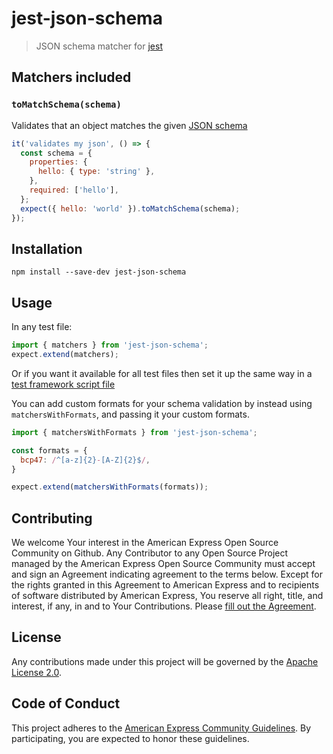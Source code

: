 # jest-json-schema

> JSON schema matcher for [jest](https://www.npmjs.com/package/jest)

## Matchers included

### `toMatchSchema(schema)`

Validates that an object matches the given [JSON schema](http://json-schema.org/)

```js
it('validates my json', () => {
  const schema = {
    properties: {
      hello: { type: 'string' },
    },
    required: ['hello'],
  };
  expect({ hello: 'world' }).toMatchSchema(schema);
});
```

## Installation

```
npm install --save-dev jest-json-schema
```

## Usage

In any test file:

```js
import { matchers } from 'jest-json-schema';
expect.extend(matchers);
```

Or if you want it available for all test files then set it up the same way in a
[test framework script file](http://facebook.github.io/jest/docs/configuration.html#setuptestframeworkscriptfile-string)

You can add custom formats for your schema validation by instead using
`matchersWithFormats`, and passing it your custom formats.

```js
import { matchersWithFormats } from 'jest-json-schema';

const formats = {
  bcp47: /^[a-z]{2}-[A-Z]{2}$/,
}

expect.extend(matchersWithFormats(formats));
```

## Contributing
We welcome Your interest in the American Express Open Source Community on Github.
Any Contributor to any Open Source Project managed by the American Express Open
Source Community must accept and sign an Agreement indicating agreement to the
terms below. Except for the rights granted in this Agreement to American Express
and to recipients of software distributed by American Express, You reserve all
right, title, and interest, if any, in and to Your Contributions. Please [fill
out the Agreement](http://goo.gl/forms/mIHWH1Dcuy).

## License
Any contributions made under this project will be governed by the [Apache License
 2.0](https://github.com/americanexpress/jest-json-schema/blob/master/LICENSE.txt).

## Code of Conduct
This project adheres to the [American Express Community Guidelines](https://github.com/americanexpress/jest-json-schema/wiki/Code-of-Conduct).
By participating, you are expected to honor these guidelines.
